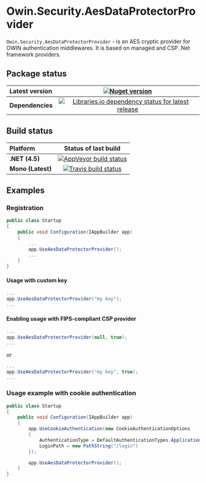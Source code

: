 # Owin.Security.AesDataProtectorProvider

`Owin.Security.AesDataProtectorProvider` - is an AES cryptic provider for OWIN authentication middlewares.
It is based on managed and CSP .Net framework providers.

## Package status

| Latest version | [![Nuget version](http://img.shields.io/badge/nuget-v1.1.2-blue.png)](https://www.nuget.org/packages/Owin.Security.AesDataProtectorProvider/) |
| :------ | :------: |
| **Dependencies** | [![Libraries.io dependency status for latest release](https://img.shields.io/librariesio/release/nuget/Owin.Security.AesDataProtectorProvider.svg)](https://libraries.io/nuget/Owin.Security.AesDataProtectorProvider) |

## Build status

| Platform | Status of last build |
| :------ | :------: |
| **.NET (4.5)** | [![AppVeyor build status](https://ci.appveyor.com/api/projects/status/0vjtl572q4f8nh3r/branch/master?svg=true)](https://ci.appveyor.com/project/i4004/owin-security-aesdataprotectorprovider) |
| **Mono (Latest)** | [![Travis build status](https://travis-ci.org/i4004/Owin.Security.AesDataProtectorProvider.png?branch=master)](https://travis-ci.org/i4004/Owin.Security.AesDataProtectorProvider) |

## Examples

### Registration

```csharp
public class Startup
{
    public void Configuration(IAppBuilder app)
    {
        ...
        app.UseAesDataProtectorProvider();
        ...
    }
}
```

#### Usage with custom key

```csharp
...
app.UseAesDataProtectorProvider("my key");
...
```

#### Enabling usage with FIPS-compliant CSP provider

```csharp
...
app.UseAesDataProtectorProvider(null, true);
...
```

or

```csharp
...
app.UseAesDataProtectorProvider("my key", true);
...
```

### Usage example with cookie authentication

```csharp
public class Startup
{
    public void Configuration(IAppBuilder app)
    {
        app.UseCookieAuthentication(new CookieAuthenticationOptions
        {
            AuthenticationType = DefaultAuthenticationTypes.ApplicationCookie,
            LoginPath = new PathString("/login")
        });

        app.UseAesDataProtectorProvider();
    }
}
```
